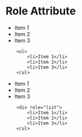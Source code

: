 # Role Attribute

<div class="flex justify-between">
    <div class="w-5/12">
        <div>
            <ul>
                <li>Item 1</li>
                <li>Item 2</li>
                <li>Item 3</li>
            </ul>
        </div>
        <div>
        
```
    <ul>
        <li>Item 1</li>
        <li>Item 2</li>
        <li>Item 3</li>
    </ul>
```     
</div>
</div>
<div class="w-5/12">
        <div>
            <ul>
                <li>Item 1</li>
                <li>Item 2</li>
                <li>Item 3</li>
            </ul>
        </div>
        <div>
        
```
    <div role="list">
        <li>Item 1</li>
        <li>Item 2</li>
        <li>Item 3</li>
    </ul>
```     
</div>
    </div>
</div>


